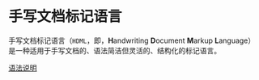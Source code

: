 手写文档标记语言
=====================================

手写文档标记语言（`HDML`，即，**H**andwriting **D**ocument **M**arkup **L**anguage）
是一种适用于手写文档的、语法简洁但灵活的、结构化的标记语言。

[语法说明](./Syntax.md)
